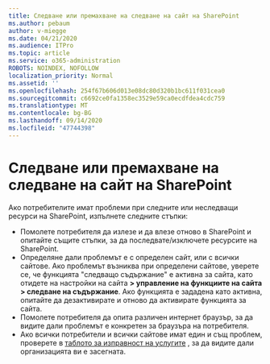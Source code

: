 ```yaml
---
title: Следване или премахване на следване на сайт на SharePoint
ms.author: pebaum
author: v-miegge
ms.date: 04/21/2020
ms.audience: ITPro
ms.topic: article
ms.service: o365-administration
ROBOTS: NOINDEX, NOFOLLOW
localization_priority: Normal
ms.assetid: ''
ms.openlocfilehash: 254f67b606d013e08dc80d320b1bc611f031cea0
ms.sourcegitcommit: c6692ce0fa1358ec3529e59ca0ecdfdea4cdc759
ms.translationtype: MT
ms.contentlocale: bg-BG
ms.lasthandoff: 09/14/2020
ms.locfileid: "47744398"
---
```

# <a name="follow-or-un-follow-a-sharepoint-site"></a>Следване или премахване на следване на сайт на SharePoint

Ако потребителите имат проблеми при следните или неследващи ресурси на SharePoint, изпълнете следните стъпки:

* Помолете потребителя да излезе и да влезе отново в SharePoint и опитайте същите стъпки, за да последвате/изключете ресурсите на SharePoint.
* Определяне дали проблемът е с определен сайт, или с всички сайтове. Ако проблемът възниква при определени сайтове, уверете се, че функцията "следващо съдържание" е активна за сайта, като отидете на настройки на сайта **> управление на функциите на сайта > следване на съдържание**. Ако функцията е зададена като активна, опитайте да дезактивирате и отново да активирате функцията за сайта.
* Помолете потребителя да опита различен интернет браузър, за да видите дали проблемът е конкретен за браузъра на потребителя.
* Ако всички потребители и всички сайтове имат един и същ проблем, проверете в [таблото за изправност на услугите](https://admin.microsoft.com/AdminPortal/Home#/servicehealth) , за да видите дали организацията ви е засегната.

